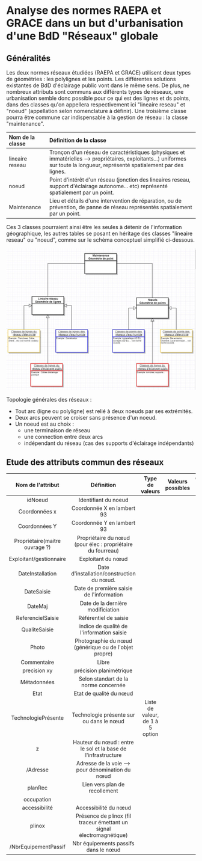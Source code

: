 # Analyse des normes RAEPA et GRACE dans un but d'urbanisation d'une BdD "Réseaux" globale

## Généralités

Les deux normes réseaux étudiées (RAEPA et GRACE) utilisent deux types de géométries : les polylignes et les points. Les différentes solutions existantes de BdD d'éclairage public vont dans le même sens. De plus, ne nombreux attributs sont communs aux différents types de réseaux, une urbanisation semble donc possible pour ce qui est des lignes et ds points, dans des classes qu'on appellera respectivement ici "lineaire reseau" et "noeud" (appellation selon nomenclature à définir).
Une troisième classe pourra être commune car indispensable à la gestion de réseau : la classe "maintenance".

|Nom de la classe|Définition de la classe|
|:---|:---|
|lineaire reseau | Tronçon d'un réseau de caractéristiques (physiques et immatérielles --> propriétaires, exploitants...) uniformes sur toute la longueur, représenté spatialement par des lignes. |
|noeud| Point d'intérêt d'un réseau (jonction des lineaires reseau, support d'éclairage autonome... etc) représenté spatialement par un point.|
|Maintenance|Lieu et détails d'une intervention de réparation, ou de prévention, de panne de réseau représentés spatialement par un point. |

Ces 3 classes pourraient ainsi être les seules à détenir de l'information géographique, les autres tables se posant en héritage des classes "lineaire reseau" ou "noeud", comme sur le schèma conceptuel simplifié ci-dessous.  

![UML urbanisation simplifié](/UML_simple_urbanisation.jpg)

Topologie générales des réseaux : 

- Tout arc (ligne ou polyligne) est relié à deux noeuds par ses extrémités.
- Deux arcs peuvent se croiser sans présence d'un noeud. 
- Un noeud est au choix : 
  - une terminaison de réseau
  - une connection entre deux arcs
  - indépendant du réseau (cas des supports d'éclairage indépendants)

## Etude des attributs commun des réseaux

**Nom de l'attribut**|**Définition**|**Type de valeurs**|**Valeurs possibles**|**Contraintes sur l'attribut**
:-----:|:-----:|:-----:|:-----:|:-----:
idNoeud|Identifiant du noeud| | | 
Coordonnées x|Coordonnée X en lambert 93| | | 
Coordonnées Y|Coordonnée Y en lambert 93| | | 
Propriétaire(maitre ouvrage ?)|Propriétaire du nœud (pour élec : propriétaire du fourreau)| | | 
Exploitant/gestionnaire|Exploitant du nœud| | | 
DateInstallation|Date d'installation/construction du nœud. | | | 
DateSaisie|Date de première saisie de l'information| | | 
DateMaj|Date de la dernière modificiation| | | 
ReferencielSaisie|Référentiel de saisie | | | 
QualiteSaisie|indice de qualité de l'information saisie| | | 
Photo|Photographie du nœud (générique ou de l'objet propre)| | | 
Commentaire|Libre| | | 
precision xy|précision planimétrique| | | 
Métadonnées|Selon standart de la norme concernée| | | 
Etat|Etat de qualité du nœud| | | 
TechnologiePrésente|Technologie présente sur ou dans le nœud|Liste de valeur, de 1 à 5 option| | 
z|Hauteur du nœud : entre le sol et la base de l'infrastructure| | | 
/Adresse|Adresse de la voie --> pour dénomination du nœud| | | 
planRec|Lien vers plan de recollement| | | 
occupation| | | | 
accessibilité|Accessibilité du nœud| | | 
plinox|Présence de plinox (fil traceur émettant un signal électromagnétique)| | | 
/NbrEquipementPassif|Nbr équipements passifs dans le nœud| | | 
